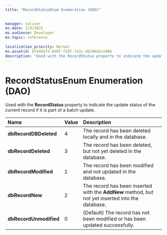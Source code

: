 ```yaml
---
title: "RecordStatusEnum Enumeration (DAO)"
 
 
manager: soliver
ms.date: 3/9/2015
ms.audience: Developer
ms.topic: reference
  
localization_priority: Normal
ms.assetid: bf4492f2-8d8f-f10f-7a3c-d6296d2ce96b
description: "Used with the RecordStatus property to indicate the update status of the current record if it is part of a batch update."
---
```


# RecordStatusEnum Enumeration (DAO)

Used with the **RecordStatus** property to indicate the update status of the current record if it is part of a batch update. 
  
|**Name**|**Value**|**Description**|
|:-----|:-----|:-----|
|**dbRecordDBDeleted** <br/> |4  <br/> |The record has been deleted locally and in the database.  <br/> |
|**dbRecordDeleted** <br/> |3  <br/> |The record has been deleted, but not yet deleted in the database.  <br/> |
|**dbRecordModified** <br/> |1  <br/> |The record has been modified and not updated in the database.  <br/> |
|**dbRecordNew** <br/> |2  <br/> |The record has been inserted with the **AddNew** method, but not yet inserted into the database.  <br/> |
|**dbRecordUnmodified** <br/> |0  <br/> |(Default) The record has not been modified or has been updated successfully.  <br/> |
   

